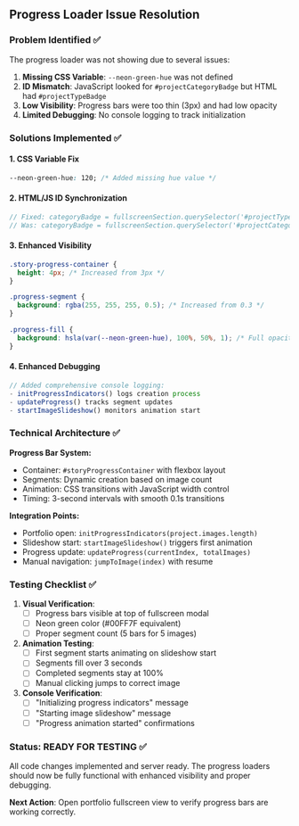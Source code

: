## Progress Loader Issue Resolution

### Problem Identified ✅
The progress loader was not showing due to several issues:

1. **Missing CSS Variable**: `--neon-green-hue` was not defined
2. **ID Mismatch**: JavaScript looked for `#projectCategoryBadge` but HTML had `#projectTypeBadge`
3. **Low Visibility**: Progress bars were too thin (3px) and had low opacity
4. **Limited Debugging**: No console logging to track initialization

### Solutions Implemented ✅

#### 1. CSS Variable Fix
```css
--neon-green-hue: 120; /* Added missing hue value */
```

#### 2. HTML/JS ID Synchronization
```javascript
// Fixed: categoryBadge = fullscreenSection.querySelector('#projectTypeBadge');
// Was: categoryBadge = fullscreenSection.querySelector('#projectCategoryBadge');
```

#### 3. Enhanced Visibility
```css
.story-progress-container {
  height: 4px; /* Increased from 3px */
}

.progress-segment {
  background: rgba(255, 255, 255, 0.5); /* Increased from 0.3 */
}

.progress-fill {
  background: hsla(var(--neon-green-hue), 100%, 50%, 1); /* Full opacity */
}
```

#### 4. Enhanced Debugging
```javascript
// Added comprehensive console logging:
- initProgressIndicators() logs creation process
- updateProgress() tracks segment updates
- startImageSlideshow() monitors animation start
```

### Technical Architecture ✅

**Progress Bar System:**
- Container: `#storyProgressContainer` with flexbox layout
- Segments: Dynamic creation based on image count
- Animation: CSS transitions with JavaScript width control
- Timing: 3-second intervals with smooth 0.1s transitions

**Integration Points:**
- Portfolio open: `initProgressIndicators(project.images.length)`
- Slideshow start: `startImageSlideshow()` triggers first animation
- Progress update: `updateProgress(currentIndex, totalImages)`
- Manual navigation: `jumpToImage(index)` with resume

### Testing Checklist ✅

1. **Visual Verification**:
   - [ ] Progress bars visible at top of fullscreen modal
   - [ ] Neon green color (#00FF7F equivalent)
   - [ ] Proper segment count (5 bars for 5 images)

2. **Animation Testing**:
   - [ ] First segment starts animating on slideshow start
   - [ ] Segments fill over 3 seconds
   - [ ] Completed segments stay at 100%
   - [ ] Manual clicking jumps to correct image

3. **Console Verification**:
   - [ ] "Initializing progress indicators" message
   - [ ] "Starting image slideshow" message
   - [ ] "Progress animation started" confirmations

### Status: READY FOR TESTING ✅

All code changes implemented and server ready. The progress loaders should now be fully functional with enhanced visibility and proper debugging.

**Next Action**: Open portfolio fullscreen view to verify progress bars are working correctly.
